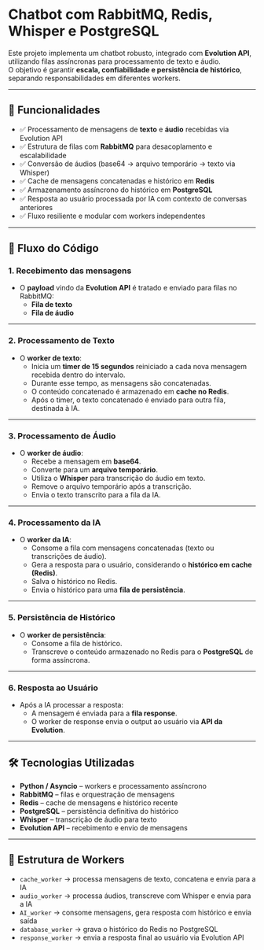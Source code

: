 # Chatbot com RabbitMQ, Redis, Whisper e PostgreSQL

Este projeto implementa um chatbot robusto, integrado com **Evolution API**, utilizando filas assíncronas para processamento de texto e áudio.  
O objetivo é garantir **escala, confiabilidade e persistência de histórico**, separando responsabilidades em diferentes workers.

---

## 🚀 Funcionalidades

- ✅ Processamento de mensagens de **texto** e **áudio** recebidas via Evolution API  
- ✅ Estrutura de filas com **RabbitMQ** para desacoplamento e escalabilidade  
- ✅ Conversão de áudios (base64 → arquivo temporário → texto via Whisper)  
- ✅ Cache de mensagens concatenadas e histórico em **Redis**  
- ✅ Armazenamento assíncrono do histórico em **PostgreSQL**  
- ✅ Resposta ao usuário processada por IA com contexto de conversas anteriores  
- ✅ Fluxo resiliente e modular com workers independentes  

---

## 🔄 Fluxo do Código

### 1. Recebimento das mensagens
- O **payload** vindo da **Evolution API** é tratado e enviado para filas no RabbitMQ:
  - **Fila de texto**
  - **Fila de áudio**

---

### 2. Processamento de Texto
- O **worker de texto**:
  - Inicia um **timer de 15 segundos** reiniciado a cada nova mensagem recebida dentro do intervalo.  
  - Durante esse tempo, as mensagens são concatenadas.  
  - O conteúdo concatenado é armazenado em **cache no Redis**.  
  - Após o timer, o texto concatenado é enviado para outra fila, destinada à IA.  

---

### 3. Processamento de Áudio
- O **worker de áudio**:
  - Recebe a mensagem em **base64**.  
  - Converte para um **arquivo temporário**.  
  - Utiliza o **Whisper** para transcrição do áudio em texto.  
  - Remove o arquivo temporário após a transcrição.  
  - Envia o texto transcrito para a fila da IA.  

---

### 4. Processamento da IA
- O **worker da IA**:
  - Consome a fila com mensagens concatenadas (texto ou transcrições de áudio).  
  - Gera a resposta para o usuário, considerando o **histórico em cache (Redis)**.  
  - Salva o histórico no Redis.  
  - Envia o histórico para uma **fila de persistência**.  

---

### 5. Persistência de Histórico
- O **worker de persistência**:
  - Consome a fila de histórico.  
  - Transcreve o conteúdo armazenado no Redis para o **PostgreSQL** de forma assíncrona.  

---

### 6. Resposta ao Usuário
- Após a IA processar a resposta:
  - A mensagem é enviada para a **fila response**.  
  - O worker de response envia o output ao usuário via **API da Evolution**.  

---

## 🛠️ Tecnologias Utilizadas

- **Python / Asyncio** – workers e processamento assíncrono  
- **RabbitMQ** – filas e orquestração de mensagens  
- **Redis** – cache de mensagens e histórico recente  
- **PostgreSQL** – persistência definitiva do histórico  
- **Whisper** – transcrição de áudio para texto  
- **Evolution API** – recebimento e envio de mensagens  

---

## 📌 Estrutura de Workers

- `cache_worker` → processa mensagens de texto, concatena e envia para a IA  
- `audio_worker` → processa áudios, transcreve com Whisper e envia para a IA  
- `AI_worker` → consome mensagens, gera resposta com histórico e envia saída  
- `database_worker` → grava o histórico do Redis no PostgreSQL  
- `response_worker` → envia a resposta final ao usuário via Evolution API  
